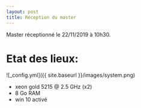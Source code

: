 ```yaml
---
layout: post
title: Réception du master
---
```


Master réceptionné le 22/11/2019 à 10h30.

# Etat des lieux:

![_config.yml]({{ site.baseurl }}/images/system.png)

* xeon gold 5215 @ 2.5 GHz (x2)
* 8 Go RAM
* win 10 activé
